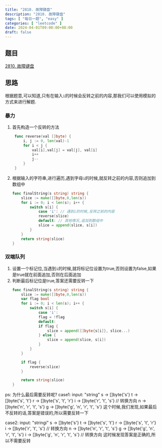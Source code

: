 ```yaml
---
title: "2810. 故障键盘"
description: "2810. 故障键盘"
tags: [ "每日一题", "easy" ]
categories: [ "leetcode" ]
date: 2024-04-01T09:00:00+08:00
draft: false
---
```


## 题目 
[2810. 故障键盘](https://leetcode-cn.com/problems/keyboard-row/)

## 思路

根据题意,可以知道,只有在输入`i`的时候会反转之前的内容,那我们可以使用模拟的方式来进行解题.
### 暴力
1. 首先构造一个反转的方法
   ```go
    func reverse(val []byte) {
        i, j := 0, len(val)-1
        for i < j {
            val[i],val[j] = val[j], val[i]
            i++
            j--
        }
    }
    ```
2. 根据输入的字符串,进行遍历,遇到字母`i`的时候,就反转之前的内容,否则追加到数组中
    ```go
    func finalString(s string) string {
        slice := make([]byte,0,len(s))
        for i := 0; i < len(s); i++ {
            switch s[i] {
                case 'i': // 遇到i的时候,反转之前的内容
                reverse(slice)
                default: // 其他情况,追加到数组中
                slice = append(slice, s[i])
            }
        }
        return string(slice)
    }
    ```
### 双端队列
1. 设置一个标记位,当遇到`i`的时候,就将标记位设置为true,否则设置为false,如果是true就在前面追加,否则在后面追加
2. 判断最后标记位是true,答案还需要反转一下
    ```go
    func finalString(s string) string {
        slice := make([]byte,0,len(s))
        var flag bool
        for i := 0; i < len(s); i++ {
            switch s[i] {
                case 'i':
                flag = !flag
                default:
                if flag {
                    slice = append([]byte{s[i]}, slice...) 
                } else {
                    slice = append(slice, s[i])
                }
            }
        }
    
        if flag {
            reverse(slice)
        }
    
        return string(slice)
    }
    ```
ps: 为什么最后需要反转呢?
case1:
input: "string"
s -> []byte{'s'} 
t -> []byte{'s', 't'}
r -> []byte{'s', 't', 'r'}
i -> []byte{'r', 't', 's'} // 转换方向
n -> []byte{'n', 'r', 't', 's'}
g -> []byte{'g', 'n', 'r', 't', 's'}
这个时候,我们发现,如果最后不反转的话,答案是错误的,所以需要反转一下

case2:
input: "stringi"
s -> []byte{'s'}
t -> []byte{'s', 't'}
r -> []byte{'s', 't', 'r'}
i -> []byte{'r', 't', 's'} // 转换方向
n -> []byte{'n', 'r', 't', 's'}
g -> []byte{'g', 'n', 'r', 't', 's'}
i -> []byte{'g', 'n', 'r', 't', 's'} // 转换方向
这时候发现答案是正确的,所以不需要反转

